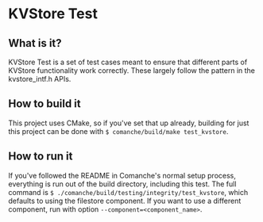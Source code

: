 # KVStore Test
## What is it?
KVStore Test is a set of test cases meant to ensure that different parts of KVStore functionality work correctly. These largely follow the pattern in the kvstore_intf.h APIs. 

## How to build it
This project uses CMake, so if you've set that up already, building for just this project can be done with `$ comanche/build/make test_kvstore`. 

## How to run it
If you've followed the README in Comanche's normal setup process, everything is run out of the build directory, including this test. The full command is `$ ./comanche/build/testing/integrity/test_kvstore`, which defaults to using the filestore component. If you want to use a different component, run with option `--component=<component_name>`. 
